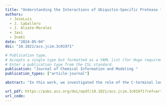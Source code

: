 ```yaml
---
title: "Understanding the Interactions of Ubiquitin-Specific Protease 7 with Its Substrates through Molecular Dynamics Simulations: Insights into the Role of Its C-Terminal Domains in Substrate Recognition"
authors:
  - JoseLuis
  - J. Caballero
  - J. Alzate-Morales
  - Javi
  - Inaki
date: "2024-05-04"
doi: "10.1021/acs.jcim.3c01971"

# Publication type.
# Accepts a single type but formatted as a YAML list (for Hugo requirements).
# Enter a publication type from the CSL standard.
publication: "Journal of Chemical Information and Modeling "
publication_types: ["article-journal"]

abstract: "In this work, we investigated the role of the C-terminal loop (CTL) motif in ubiquitin-specific protease 7 (USP7), a deubiquitinase enzyme critical for regulating cellular processes by cleaving ubiquitin molecules from target proteins. Recent experimental evidence suggests that the CTL motif contributes to USP7's catalytic activity by enhancing structural stability, substrate recognition, and catalytic efficiency. To elucidate these roles, we conducted extensive molecular dynamics (MD) simulations to analyze the conformational dynamics and protein - protein interactions within the USP7 enzyme - substrate complex, using a substrate composed of ubiquitin tagged with the fluorescent label rhodamine 110-gly (Ub-Rho). Our results demonstrate that the CTL motif plays a crucial role in stabilizing the conformation of the Ubl domains and increasing the prevalence of active conformations in the enzyme - substrate complex. In contrast, the absence of the CTL motif leads to increased flexibility and variability in the motion of the Ubl domains, resulting in a reduced percentage of active conformations. Additionally, our analysis of protein - protein interactions highlight the importance of the CTL motif in anchoring the Ubl45 domains to the catalytic domain (CD), thereby facilitating stable interactions with the substrate. Overall, our findings provide valuable insights into the conformational dynamics and protein - protein interactions within the USP7 enzyme - substrate complex, shedding light on the mechanistic details of substrate recognition prior to catalytic action."

url_pdf: https://pubs.acs.org/doi/epdf/10.1021/acs.jcim.3c01971?ref=article_openPDF
url_code: 
---
```

